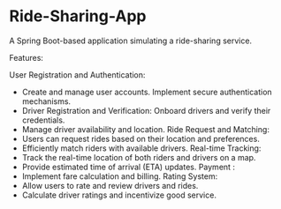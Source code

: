 # Ride-Sharing-App

A Spring Boot-based application simulating a ride-sharing service.

Features:

User Registration and Authentication:
* Create and manage user accounts.
Implement secure authentication mechanisms.
* Driver Registration and Verification:
Onboard drivers and verify their credentials.
* Manage driver availability and location.
Ride Request and Matching:
* Users can request rides based on their location and preferences.
* Efficiently match riders with available drivers.
Real-time Tracking:
* Track the real-time location of both riders and drivers on a map.
* Provide estimated time of arrival (ETA) updates.
Payment :
* Implement fare calculation and billing.
Rating System:
* Allow users to rate and review drivers and rides.
* Calculate driver ratings and incentivize good service.

